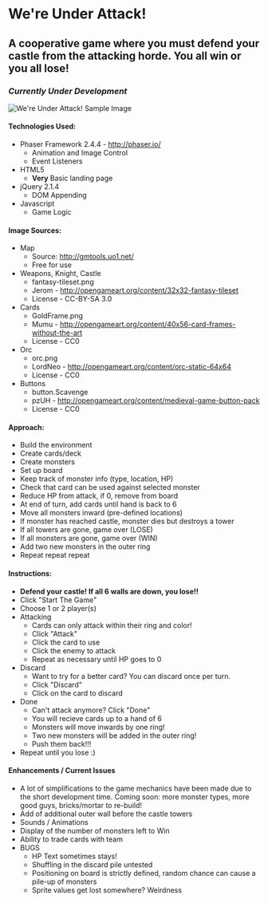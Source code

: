 # We're Under Attack!
## A cooperative game where you must defend your castle from the attacking horde. You all win or you all lose!

### *Currently Under Development*

![We're Under Attack! Sample Image](http://i.imgur.com/7EuqCB0.png)

#### Technologies Used:
 * Phaser Framework 2.4.4 - http://phaser.io/
    * Animation and Image Control
    * Event Listeners
 * HTML5
    * **Very** Basic landing page
 * jQuery 2.1.4
    * DOM Appending
 * Javascript
    * Game Logic

#### Image Sources:
 * Map
    * Source: http://gmtools.uo1.net/
    * Free for use
 * Weapons, Knight, Castle
    * fantasy-tileset.png
    * Jerom - http://opengameart.org/content/32x32-fantasy-tileset
    * License - CC-BY-SA 3.0
 * Cards
    * GoldFrame.png
    * Mumu - http://opengameart.org/content/40x56-card-frames-without-the-art
    * License - CC0
 * Orc
    * orc.png
    * LordNeo - http://opengameart.org/content/orc-static-64x64
    * License - CC0
 * Buttons
    * button.Scavenge
    * pzUH - http://opengameart.org/content/medieval-game-button-pack
    * License - CC0


#### Approach:
 * Build the environment
  * Create cards/deck
  * Create monsters
  * Set up board
 * Keep track of monster info (type, location, HP)
 * Check that card can be used against selected monster
 * Reduce HP from attack, if 0, remove from board
 * At end of turn, add cards until hand is back to 6
 * Move all monsters inward (pre-defined locations)
  * If monster has reached castle, monster dies but destroys a tower
  * If all towers are gone, game over (LOSE)
  * If all monsters are gone, game over (WIN)
 * Add two new monsters in the outer ring
 * Repeat repeat repeat

#### Instructions:
  * **Defend your castle! If all 6 walls are down, you lose!!**
  * Click "Start The Game"
  * Choose 1 or 2 player(s)
  * Attacking
    * Cards can only attack within their ring and color!
    * Click "Attack"
    * Click the card to use
    * Click the enemy to attack
    * Repeat as necessary until HP goes to 0
  * Discard
    * Want to try for a better card? You can discard once per turn.
    * Click "Discard"
    * Click on the card to discard
  * Done
    * Can't attack anymore? Click "Done"
    * You will recieve cards up to a hand of 6
    * Monsters will move inwards by one ring!
    * Two new monsters will be added in the outer ring!
    * Push them back!!!
  * Repeat until you lose :)

#### Enhancements / Current Issues
  * A lot of simplifications to the game mechanics have been made due to the short development time. Coming soon: more monster types, more good guys, bricks/mortar to re-build!
  * Add of additional outer wall before the castle towers
  * Sounds / Animations
  * Display of the number of monsters left to Win
  * Ability to trade cards with team
  * BUGS
    * HP Text sometimes stays!
    * Shuffling in the discard pile untested
    * Positioning on board is strictly defined, random chance can cause a pile-up of monsters
    * Sprite values get lost somewhere? Weirdness

